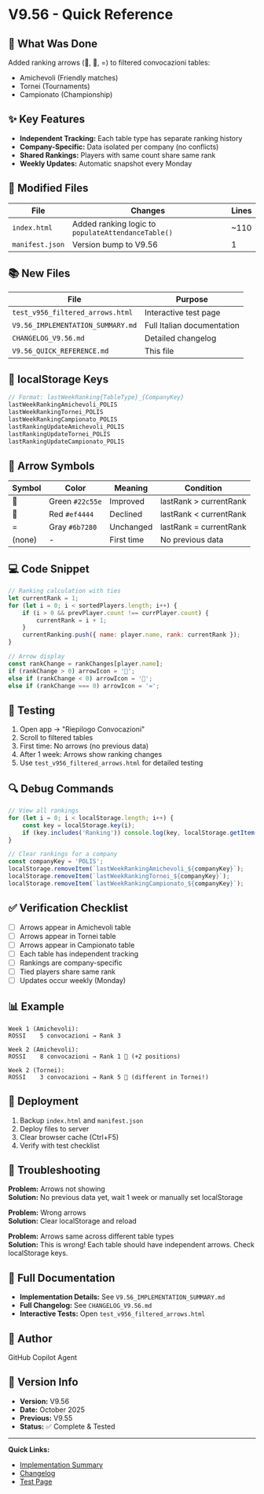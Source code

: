 # V9.56 - Quick Reference

## 🎯 What Was Done
Added ranking arrows (🔼, 🔽, =) to filtered convocazioni tables:
- Amichevoli (Friendly matches)
- Tornei (Tournaments)
- Campionato (Championship)

## ✨ Key Features
- **Independent Tracking:** Each table type has separate ranking history
- **Company-Specific:** Data isolated per company (no conflicts)
- **Shared Rankings:** Players with same count share same rank
- **Weekly Updates:** Automatic snapshot every Monday

## 📝 Modified Files
| File | Changes | Lines |
|------|---------|-------|
| `index.html` | Added ranking logic to `populateAttendanceTable()` | ~110 |
| `manifest.json` | Version bump to V9.56 | 1 |

## 📚 New Files
| File | Purpose |
|------|---------|
| `test_v956_filtered_arrows.html` | Interactive test page |
| `V9.56_IMPLEMENTATION_SUMMARY.md` | Full Italian documentation |
| `CHANGELOG_V9.56.md` | Detailed changelog |
| `V9.56_QUICK_REFERENCE.md` | This file |

## 🔑 localStorage Keys
```javascript
// Format: lastWeekRanking{TableType}_{CompanyKey}
lastWeekRankingAmichevoli_POLIS
lastWeekRankingTornei_POLIS
lastWeekRankingCampionato_POLIS
lastRankingUpdateAmichevoli_POLIS
lastRankingUpdateTornei_POLIS
lastRankingUpdateCampionato_POLIS
```

## 🎨 Arrow Symbols
| Symbol | Color | Meaning | Condition |
|--------|-------|---------|-----------|
| 🔼 | Green `#22c55e` | Improved | lastRank > currentRank |
| 🔽 | Red `#ef4444` | Declined | lastRank < currentRank |
| = | Gray `#6b7280` | Unchanged | lastRank = currentRank |
| (none) | - | First time | No previous data |

## 💻 Code Snippet
```javascript
// Ranking calculation with ties
let currentRank = 1;
for (let i = 0; i < sortedPlayers.length; i++) {
    if (i > 0 && prevPlayer.count !== currPlayer.count) {
        currentRank = i + 1;
    }
    currentRanking.push({ name: player.name, rank: currentRank });
}

// Arrow display
const rankChange = rankChanges[player.name];
if (rankChange > 0) arrowIcon = '🔼';
else if (rankChange < 0) arrowIcon = '🔽';
else if (rankChange === 0) arrowIcon = '=';
```

## 🧪 Testing
1. Open app → "Riepilogo Convocazioni"
2. Scroll to filtered tables
3. First time: No arrows (no previous data)
4. After 1 week: Arrows show ranking changes
5. Use `test_v956_filtered_arrows.html` for detailed testing

## 🔍 Debug Commands
```javascript
// View all rankings
for (let i = 0; i < localStorage.length; i++) {
    const key = localStorage.key(i);
    if (key.includes('Ranking')) console.log(key, localStorage.getItem(key));
}

// Clear rankings for a company
const companyKey = 'POLIS';
localStorage.removeItem(`lastWeekRankingAmichevoli_${companyKey}`);
localStorage.removeItem(`lastWeekRankingTornei_${companyKey}`);
localStorage.removeItem(`lastWeekRankingCampionato_${companyKey}`);
```

## ✅ Verification Checklist
- [ ] Arrows appear in Amichevoli table
- [ ] Arrows appear in Tornei table
- [ ] Arrows appear in Campionato table
- [ ] Each table has independent tracking
- [ ] Rankings are company-specific
- [ ] Tied players share same rank
- [ ] Updates occur weekly (Monday)

## 📊 Example
```
Week 1 (Amichevoli):
ROSSI    5 convocazioni → Rank 3

Week 2 (Amichevoli):
ROSSI    8 convocazioni → Rank 1 🔼 (+2 positions)

Week 2 (Tornei):
ROSSI    3 convocazioni → Rank 5 🔽 (different in Tornei!)
```

## 🚀 Deployment
1. Backup `index.html` and `manifest.json`
2. Deploy files to server
3. Clear browser cache (Ctrl+F5)
4. Verify with test checklist

## 🐛 Troubleshooting

**Problem:** Arrows not showing  
**Solution:** No previous data yet, wait 1 week or manually set localStorage

**Problem:** Wrong arrows  
**Solution:** Clear localStorage and reload

**Problem:** Arrows same across different table types  
**Solution:** This is wrong! Each table should have independent arrows. Check localStorage keys.

## 📖 Full Documentation
- **Implementation Details:** See `V9.56_IMPLEMENTATION_SUMMARY.md`
- **Full Changelog:** See `CHANGELOG_V9.56.md`
- **Interactive Tests:** Open `test_v956_filtered_arrows.html`

## 👤 Author
GitHub Copilot Agent

## 📅 Version Info
- **Version:** V9.56
- **Date:** October 2025
- **Previous:** V9.55
- **Status:** ✅ Complete & Tested

---

**Quick Links:**
- [Implementation Summary](V9.56_IMPLEMENTATION_SUMMARY.md)
- [Changelog](CHANGELOG_V9.56.md)
- [Test Page](test_v956_filtered_arrows.html)
